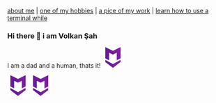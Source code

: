 [about me](https://github.com/VolkanSah/About-Me) | [one of my hobbies](https://anna-ps.de) | [a pice of my work](https://wordpress-webmaster.de) | [learn how to use a terminal while](https://jugendamt-deutschland.de)
### Hi there 👋 i am Volkan Şah
I am a dad and a human, thats it!
<img src="https://github.com/adam-p/markdown-here/raw/master/src/common/images/icon48.png" alt="">

![screenshot der wikipedia](https://github.com/adam-p/markdown-here/raw/master/src/common/images/icon48.png)
![alt text](https://github.com/adam-p/markdown-here/raw/master/src/common/images/icon48.png "Logo Title Text 1")
